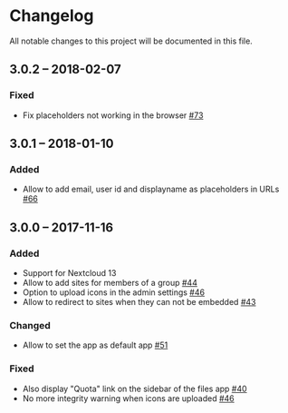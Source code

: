 # Changelog
All notable changes to this project will be documented in this file.

## 3.0.2 – 2018-02-07
### Fixed
 - Fix placeholders not working in the browser
  [#73](https://github.com/nextcloud/external/pull/73)

## 3.0.1 – 2018-01-10
### Added
 - Allow to add email, user id and displayname as placeholders in URLs
  [#66](https://github.com/nextcloud/external/pull/66)

## 3.0.0 – 2017-11-16
### Added
 - Support for Nextcloud 13
 - Allow to add sites for members of a group
  [#44](https://github.com/nextcloud/external/pull/44)
 - Option to upload icons in the admin settings
  [#46](https://github.com/nextcloud/external/pull/46)
 - Allow to redirect to sites when they can not be embedded
  [#43](https://github.com/nextcloud/external/pull/43)

### Changed
 - Allow to set the app as default app
  [#51](https://github.com/nextcloud/external/pull/51)

### Fixed
 - Also display "Quota" link on the sidebar of the files app
  [#40](https://github.com/nextcloud/external/pull/40)
 - No more integrity warning when icons are uploaded
  [#46](https://github.com/nextcloud/external/pull/46)

